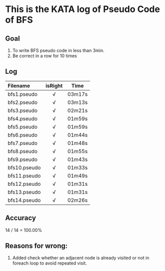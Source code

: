 # This is the KATA log of Pseudo Code of BFS

## Goal  
  
1. To write BFS pseudo code in less than 3min.
2. Be correct in a row for 10 times
  
## Log
  
| Filename           | isRight    | Time |
|:------------------ |:----------:|:----:|
| bfs1.pseudo        |√           |03m17s|
| bfs2.pseudo        |√           |03m13s|
| bfs3.pseudo        |√           |02m21s|
| bfs4.pseudo        |√           |01m59s|
| bfs5.pseudo        |√           |01m59s|
| bfs6.pseudo        |√           |01m44s|
| bfs7.pseudo        |√           |01m48s|
| bfs8.pseudo        |√           |01m55s|
| bfs9.pseudo        |√           |01m43s|
| bfs10.pseudo       |√           |01m33s|
| bfs11.pseudo       |√           |01m49s|
| bfs12.pseudo       |√           |01m31s|
| bfs13.pseudo       |√           |01m31s|
| bfs14.pseudo       |√           |02m26s|
  
## Accuracy
  
14 / 14 = 100.00%
  
## Reasons for wrong:
  
1. Added check whether an adjacent node is already visited or not in foreach loop to avoid repeated visit. 